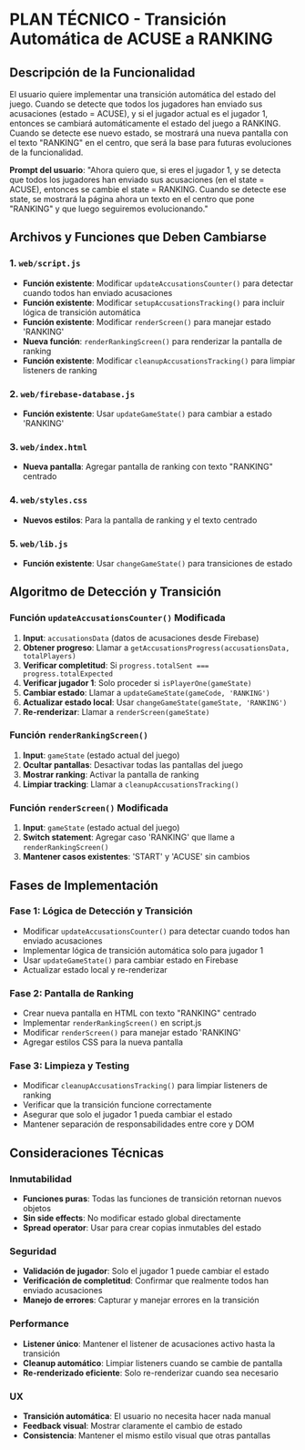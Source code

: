 # PLAN TÉCNICO - Transición Automática de ACUSE a RANKING

## Descripción de la Funcionalidad

El usuario quiere implementar una transición automática del estado del juego. Cuando se detecte que todos los jugadores han enviado sus acusaciones (estado = ACUSE), y si el jugador actual es el jugador 1, entonces se cambiará automáticamente el estado del juego a RANKING. Cuando se detecte ese nuevo estado, se mostrará una nueva pantalla con el texto "RANKING" en el centro, que será la base para futuras evoluciones de la funcionalidad.

**Prompt del usuario**: "Ahora quiero que, si eres el jugador 1, y se detecta que todos los jugadores han enviado sus acusaciones (en el state = ACUSE), entonces se cambie el state = RANKING. Cuando se detecte ese state, se mostrará la página ahora un texto en el centro que pone "RANKING" y que luego seguiremos evolucionando."

## Archivos y Funciones que Deben Cambiarse

### 1. `web/script.js`
- **Función existente**: Modificar `updateAccusationsCounter()` para detectar cuando todos han enviado acusaciones
- **Función existente**: Modificar `setupAccusationsTracking()` para incluir lógica de transición automática
- **Función existente**: Modificar `renderScreen()` para manejar estado 'RANKING'
- **Nueva función**: `renderRankingScreen()` para renderizar la pantalla de ranking
- **Función existente**: Modificar `cleanupAccusationsTracking()` para limpiar listeners de ranking

### 2. `web/firebase-database.js`
- **Función existente**: Usar `updateGameState()` para cambiar a estado 'RANKING'

### 3. `web/index.html`
- **Nueva pantalla**: Agregar pantalla de ranking con texto "RANKING" centrado

### 4. `web/styles.css`
- **Nuevos estilos**: Para la pantalla de ranking y el texto centrado

### 5. `web/lib.js`
- **Función existente**: Usar `changeGameState()` para transiciones de estado

## Algoritmo de Detección y Transición

### Función `updateAccusationsCounter()` Modificada

1. **Input**: `accusationsData` (datos de acusaciones desde Firebase)
2. **Obtener progreso**: Llamar a `getAccusationsProgress(accusationsData, totalPlayers)`
3. **Verificar completitud**: Si `progress.totalSent === progress.totalExpected`
4. **Verificar jugador 1**: Solo proceder si `isPlayerOne(gameState)`
5. **Cambiar estado**: Llamar a `updateGameState(gameCode, 'RANKING')`
6. **Actualizar estado local**: Usar `changeGameState(gameState, 'RANKING')`
7. **Re-renderizar**: Llamar a `renderScreen(gameState)`

### Función `renderRankingScreen()`

1. **Input**: `gameState` (estado actual del juego)
2. **Ocultar pantallas**: Desactivar todas las pantallas del juego
3. **Mostrar ranking**: Activar la pantalla de ranking
4. **Limpiar tracking**: Llamar a `cleanupAccusationsTracking()`

### Función `renderScreen()` Modificada

1. **Input**: `gameState` (estado actual del juego)
2. **Switch statement**: Agregar caso 'RANKING' que llame a `renderRankingScreen()`
3. **Mantener casos existentes**: 'START' y 'ACUSE' sin cambios

## Fases de Implementación

### Fase 1: Lógica de Detección y Transición
- Modificar `updateAccusationsCounter()` para detectar cuando todos han enviado acusaciones
- Implementar lógica de transición automática solo para jugador 1
- Usar `updateGameState()` para cambiar estado en Firebase
- Actualizar estado local y re-renderizar

### Fase 2: Pantalla de Ranking
- Crear nueva pantalla en HTML con texto "RANKING" centrado
- Implementar `renderRankingScreen()` en script.js
- Modificar `renderScreen()` para manejar estado 'RANKING'
- Agregar estilos CSS para la nueva pantalla

### Fase 3: Limpieza y Testing
- Modificar `cleanupAccusationsTracking()` para limpiar listeners de ranking
- Verificar que la transición funcione correctamente
- Asegurar que solo el jugador 1 pueda cambiar el estado
- Mantener separación de responsabilidades entre core y DOM

## Consideraciones Técnicas

### Inmutabilidad
- **Funciones puras**: Todas las funciones de transición retornan nuevos objetos
- **Sin side effects**: No modificar estado global directamente
- **Spread operator**: Usar para crear copias inmutables del estado

### Seguridad
- **Validación de jugador**: Solo el jugador 1 puede cambiar el estado
- **Verificación de completitud**: Confirmar que realmente todos han enviado acusaciones
- **Manejo de errores**: Capturar y manejar errores en la transición

### Performance
- **Listener único**: Mantener el listener de acusaciones activo hasta la transición
- **Cleanup automático**: Limpiar listeners cuando se cambie de pantalla
- **Re-renderizado eficiente**: Solo re-renderizar cuando sea necesario

### UX
- **Transición automática**: El usuario no necesita hacer nada manual
- **Feedback visual**: Mostrar claramente el cambio de estado
- **Consistencia**: Mantener el mismo estilo visual que otras pantallas
